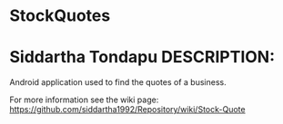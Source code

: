 StockQuotes
===============

Siddartha Tondapu
DESCRIPTION:
=============
Android application used to find the quotes of a business. 

For more information see the wiki page:
https://github.com/siddartha1992/Repository/wiki/Stock-Quote
